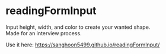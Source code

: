 # readingFormInput
Input height, width, and color to create your wanted shape.  
Made for an interview process.  


Use it here: https://sanghoon5499.github.io/readingFormInput/
